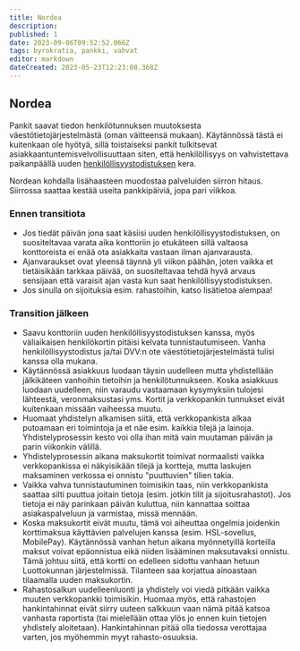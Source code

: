 ```yaml
---
title: Nordea
description: 
published: 1
date: 2023-09-06T09:52:52.066Z
tags: byrokratia, pankki, vahvat
editor: markdown
dateCreated: 2023-05-23T12:23:08.368Z
---
```


## Nordea
Pankit saavat tiedon henkilötunnuksen muutoksesta väestötietojärjestelmästä (oman väitteensä mukaan). Käytännössä tästä ei kuitenkaan ole hyötyä, sillä toistaiseksi pankit tulkitsevat asiakkaantuntemisvelvollisuuttaan siten, että henkilöllisyys on vahvistettava paikanpäällä uuden [henkilöllisyystodistuksen](/byrokratia/poliisi/henkkarit) kera.

Nordean kohdalla lisähaasteen muodostaa palveluiden siirron hitaus. Siirrossa saattaa kestää useita pankkipäiviä, jopa pari viikkoa.

### Ennen transitiota
- Jos tiedät päivän jona saat käsiisi uuden henkilöllisyystodistuksen, on suositeltavaa varata aika konttoriin jo etukäteen sillä valtaosa konttoreista ei enää ota asiakkaita vastaan ilman ajanvarausta.
- Ajanvaraukset ovat yleensä täynnä yli viikon päähän, joten vaikka et tietäisikään tarkkaa päivää, on suositeltavaa tehdä hyvä arvaus sensijaan että varaisit ajan vasta kun saat henkilöllisyystodistuksen.
- Jos sinulla on sijoituksia esim. rahastoihin, katso lisätietoa alempaa!

### Transition jälkeen
- Saavu konttoriin uuden henkilöllisyystodistuksen kanssa, myös väliaikaisen henkilökortin pitäisi kelvata tunnistautumiseen. Vanha henkilöllisyystodistus ja/tai DVV:n ote väestötietojärjestelmästä tulisi kanssa olla mukana.
- Käytännössä asiakkuus luodaan täysin uudelleen mutta yhdistellään jälkikäteen vanhoihin tietoihin ja henkilötunnukseen. Koska asiakkuus luodaan uudelleen, niin varaudu vastaamaan kysymyksiin tulojesi lähteestä, veronmaksustasi yms. Kortit ja verkkopankin tunnukset eivät kuitenkaan missään vaiheessa muutu.
- Huomaat yhdistelyn alkamisen siitä, että verkkopankista alkaa putoamaan eri toimintoja ja et näe esim. kaikkia tilejä ja lainoja. Yhdistelyprosessin kesto voi olla ihan mitä vain muutaman päivän ja parin viikonkin välillä.
- Yhdistelyprosessin aikana maksukortit toimivat normaalisti vaikka verkkopankissa ei näkyisikään tilejä ja kortteja, mutta laskujen maksaminen verkossa ei onnistu "puuttuvien" tilien takia.
- Vaikka vahva tunnistautuminen toimisikin taas, niin verkkopankista saattaa silti puuttua joitain tietoja (esim. jotkin tilit ja sijoitusrahastot). Jos tietoja ei näy parinkaan päivän kuluttua, niin kannattaa soittaa asiakaspalveluun ja varmistaa, missä mennään.
- Koska maksukortit eivät muutu, tämä voi aiheuttaa ongelmia joidenkin korttimaksua käyttävien palvelujen kanssa (esim. HSL-sovellus, MobilePay). Käytännössä vanhan hetun aikana myönnetyillä korteilla maksut voivat epäonnistua eikä niiden lisääminen maksutavaksi onnistu. Tämä johtuu siitä, että kortti on edelleen sidottu vanhaan hetuun Luottokunnan järjestelmissä. Tilanteen saa korjattua ainoastaan tilaamalla uuden maksukortin.
- Rahastosalkun uudelleenluonti ja yhdistely voi viedä pitkään vaikka muuten verkkopankki toimisikin. Huomaa myös, että rahastojen hankintahinnat eivät siirry uuteen salkkuun vaan nämä pitää katsoa vanhasta raportista (tai mielellään ottaa ylös jo ennen kuin tietojen yhdistely aloitetaan). Hankintahinnan pitää olla tiedossa verottajaa varten, jos myöhemmin myyt rahasto-osuuksia.
